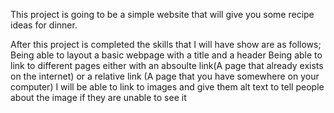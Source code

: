 This project is going to be a simple website that will give you some recipe ideas for dinner.

After this project is completed the skills that I will have show are as follows;
Being able to layout a basic webpage with a title and a header
Being able to link to different pages either with an absoulte link(A page that already exists on the internet) or a relative link (A page that you have somewhere on your computer)
I will be able to link to images and give them alt text to tell people about the image if they are unable to see it